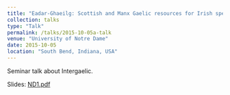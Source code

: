 ```yaml
---
title: "Eadar-Ghaeilg: Scottish and Manx Gaelic resources for Irish speakers"
collection: talks
type: "Talk"
permalink: /talks/2015-10-05a-talk
venue: "University of Notre Dame"
date: 2015-10-05
location: "South Bend, Indiana, USA"
---
```


Seminar talk about Intergaelic.

Slides: [ND1.pdf](/files/ND1.pdf)
